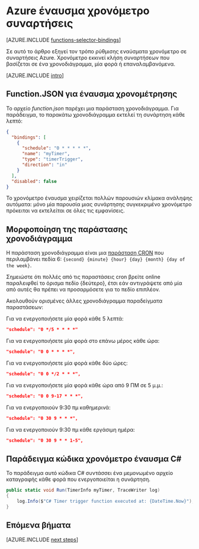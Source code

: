 <properties
    pageTitle="Azure έναυσμα χρονόμετρο συναρτήσεις | Microsoft Azure"
    description="Κατανόηση πώς μπορείτε να χρησιμοποιήσετε εναύσματα χρονόμετρο σε συναρτήσεις Azure."
    services="functions"
    documentationCenter="na"
    authors="christopheranderson"
    manager="erikre"
    editor=""
    tags=""
    keywords="Azure συναρτήσεις, συναρτήσεις, συμβάν επεξεργασία, δυναμική υπολογισμού, χωρίς αρχιτεκτονικής"/>

<tags
    ms.service="functions"
    ms.devlang="multiple"
    ms.topic="reference"
    ms.tgt_pltfrm="multiple"
    ms.workload="na"
    ms.date="08/22/2016"
    ms.author="chrande; glenga"/>

# <a name="azure-functions-timer-trigger"></a>Azure έναυσμα χρονόμετρο συναρτήσεις

[AZURE.INCLUDE [functions-selector-bindings](../../includes/functions-selector-bindings.md)]

Σε αυτό το άρθρο εξηγεί τον τρόπο ρύθμισης εναύσματα χρονόμετρο σε συναρτήσεις Azure. Χρονόμετρο εκκινεί κλήση συναρτήσεων που βασίζεται σε ένα χρονοδιάγραμμα, μία φορά ή επαναλαμβανόμενα.  

[AZURE.INCLUDE [intro](../../includes/functions-bindings-intro.md)] 

## <a name="functionjson-for-timer-trigger"></a>Function.JSON για έναυσμα χρονομέτρησης

Το αρχείο *function.json* παρέχει μια παράσταση χρονοδιάγραμμα. Για παράδειγμα, το παρακάτω χρονοδιάγραμμα εκτελεί τη συνάρτηση κάθε λεπτό:

```json
{
  "bindings": [
    {
      "schedule": "0 * * * * *",
      "name": "myTimer",
      "type": "timerTrigger",
      "direction": "in"
    }
  ],
  "disabled": false
}
```

Το χρονόμετρο έναυσμα χειρίζεται πολλών παρουσιών κλίμακα ανάληψης αυτόματα: μόνο μία παρουσία μιας συνάρτησης συγκεκριμένο χρονόμετρο πρόκειται να εκτελείται σε όλες τις εμφανίσεις.

## <a name="format-of-schedule-expression"></a>Μορφοποίηση της παράστασης χρονοδιάγραμμα

Η παράσταση χρονοδιάγραμμα είναι μια [παράσταση CRON](http://en.wikipedia.org/wiki/Cron#CRON_expression) που περιλαμβάνει πεδία 6: `{second} {minute} {hour} {day} {month} {day of the week}`. 

Σημειώστε ότι πολλές από τις παραστάσεις cron βρείτε online παραλειφθεί το όρισμα πεδίο {δεύτερο}, έτσι εάν αντιγράψετε από μία από αυτές θα πρέπει να προσαρμόσετε για το πεδίο επιπλέον. 

Ακολουθούν ορισμένες άλλες χρονοδιάγραμμα παραδείγματα παραστάσεων:

Για να ενεργοποιήσετε μία φορά κάθε 5 λεπτά:

```json
"schedule": "0 */5 * * * *"
```

Για να ενεργοποιήσετε μία φορά στο επάνω μέρος κάθε ώρα:

```json
"schedule": "0 0 * * * *",
```

Για να ενεργοποιήσετε μία φορά κάθε δύο ώρες:

```json
"schedule": "0 0 */2 * * *",
```

Για να ενεργοποιήσετε μία φορά κάθε ώρα από 9 ΠΜ σε 5 μ.μ.:

```json
"schedule": "0 0 9-17 * * *",
```

Για να ενεργοποιούν 9:30 πμ καθημερινά:

```json
"schedule": "0 30 9 * * *",
```

Για να ενεργοποιούν 9:30 πμ κάθε εργάσιμη ημέρα:

```json
"schedule": "0 30 9 * * 1-5",
```

## <a name="timer-trigger-c-code-example"></a>Παράδειγμα κώδικα χρονόμετρο έναυσμα C#

Το παράδειγμα αυτό κώδικα C# συντάσσει ένα μεμονωμένο αρχείο καταγραφής κάθε φορά που ενεργοποιείται η συνάρτηση.

```csharp
public static void Run(TimerInfo myTimer, TraceWriter log)
{
    log.Info($"C# Timer trigger function executed at: {DateTime.Now}");    
}
```

## <a name="next-steps"></a>Επόμενα βήματα

[AZURE.INCLUDE [next steps](../../includes/functions-bindings-next-steps.md)] 
